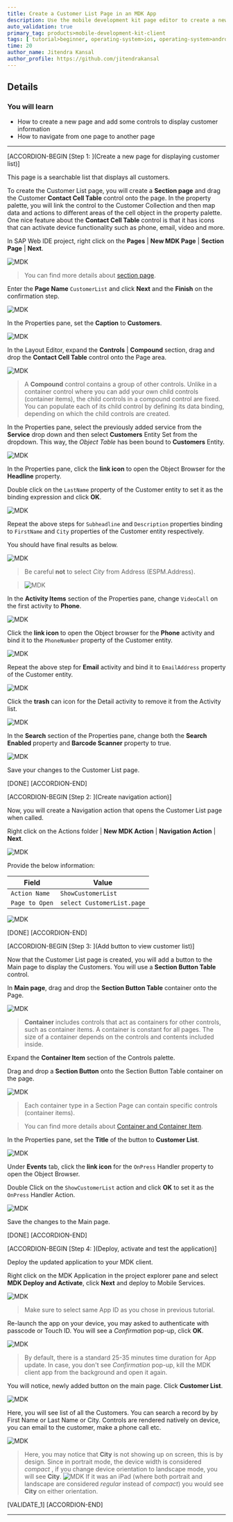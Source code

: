 ```yaml
---
title: Create a Customer List Page in an MDK App
description: Use the mobile development kit page editor to create a new page for displaying a customer list.
auto_validation: true
primary_tag: products>mobile-development-kit-client
tags: [ tutorial>beginner, operating-system>ios, operating-system>android, topic>mobile, products>sap-cloud-platform, products>mobile-development-kit-client, software-product-function>sap-cloud-platform-mobile-services ]
time: 20
author_name: Jitendra Kansal
author_profile: https://github.com/jitendrakansal
---
```


## Details
### You will learn
  - How to create a new page and add some controls to display customer information
  - How to navigate from one page to another page

---

[ACCORDION-BEGIN [Step 1: ](Create a new page for displaying customer list)]

This page is a searchable list that displays all customers.

To create the Customer List page, you will create a **Section page** and drag the Customer **Contact Cell Table** control onto the page. In the property palette, you will link the control to the Customer Collection and then map data and actions to different areas of the cell object in the property palette. One nice feature about the **Contact Cell Table** control is that it has icons that can activate device functionality such as phone, email, video and more.

In SAP Web IDE project, right click on the **Pages** | **New MDK Page** | **Section Page** | **Next**.

![MDK](img_001.gif)

>You can find more details about [section page](https://help.sap.com/viewer/977416d43cd74bdc958289038749100e/Latest/en-US/65c0ed1f448346cb89fa84992dc5df9c.html).

Enter the **Page Name** `CustomerList` and click **Next** and the **Finish** on the confirmation step.

![MDK](img_002.png)

In the Properties pane, set the **Caption** to **Customers**.

![MDK](img_003.gif)

In the Layout Editor, expand the **Controls** | **Compound** section, drag and drop the **Contact Cell Table** control onto the Page area.

![MDK](img_003.1.gif)

>A **Compound** control contains a group of other controls. Unlike in a container control where you can add your own child controls (container items), the child controls in a compound control are fixed. You can populate each of its child control by defining its data binding, depending on which the child controls are created.

In the Properties pane, select the previously added service from the **Service** drop down and then select **Customers** Entity Set from the dropdown. This way, the _Object Table_ has been bound to **Customers** Entity.

![MDK](img_005.gif)

In the Properties pane, click the **link icon** to open the Object Browser for the **Headline** property.

Double click on the `LastName` property of the Customer entity to set it as the binding expression and click **OK**.

![MDK](img_008.gif)

Repeat the above steps for `Subheadline` and `Description` properties binding to `FirstName` and `City` properties of the Customer entity respectively.

You should have final results as below.

![MDK](img_009.png)

>Be careful **not** to select _City_ from Address (ESPM.Address).

>![MDK](img_009.1.gif)

In the **Activity Items** section of the Properties pane, change `VideoCall` on the first activity to **Phone**.

![MDK](img_010.gif)

Click the **link icon** to open the Object browser for the **Phone** activity and bind it to the `PhoneNumber` property of the Customer entity.

![MDK](img_011.png)

Repeat the above step for **Email** activity and bind it to `EmailAddress` property of the Customer entity.

![MDK](img_012.png)

Click the **trash** can icon for the Detail activity to remove it from the Activity list.

![MDK](img_013.png)

In the **Search** section of the Properties pane, change both the **Search Enabled** property and **Barcode Scanner** property to true.

![MDK](img_014.png)

Save your changes to the Customer List page.

[DONE]
[ACCORDION-END]

[ACCORDION-BEGIN [Step 2: ](Create navigation action)]

Now, you will create a Navigation action that opens the Customer List page when called.

Right click on the Actions folder | **New MDK Action** | **Navigation Action** | **Next**.

![MDK](img_017.gif)

Provide the below information:

| Field | Value |
|----|----|
| `Action Name`| `ShowCustomerList` |
| `Page to Open` | `select CustomerList.page` |

![MDK](img_018.png)

[DONE]
[ACCORDION-END]

[ACCORDION-BEGIN [Step 3: ](Add button to view customer list)]

Now that the Customer List page is created, you will add a button to the Main page to display the Customers. You will use a **Section Button Table** control.

In **Main page**, drag and drop the **Section Button Table** container onto the Page.

![MDK](img_019.1.gif)

>**Container** includes controls that act as containers for other controls, such as container items. A container is constant for all pages. The size of a container depends on the controls and contents included inside.

Expand the **Container Item** section of the Controls palette.

Drag and drop a **Section Button** onto the Section Button Table container on the page.

![MDK](img_021.gif)

>Each container type in a Section Page can contain specific controls (container items).

>You can find more details about [Container and Container Item](https://help.sap.com/viewer/977416d43cd74bdc958289038749100e/Latest/en-US/65c0ed1f448346cb89fa84992dc5df9c.html).

In the Properties pane, set the **Title** of the button to **Customer List**.

![MDK](img_022.png)

Under **Events** tab, click the **link icon** for the `OnPress` Handler property to open the Object Browser.

Double Click on the `ShowCustomerList` action and click **OK** to set it as the `OnPress` Handler Action.

![MDK](img_025.gif)

Save the changes to the Main page.

[DONE]
[ACCORDION-END]

[ACCORDION-BEGIN [Step 4: ](Deploy, activate and test the application)]

Deploy the updated application to your MDK client.

Right click on the MDK Application in the project explorer pane and select **MDK Deploy and Activate**, click **Next** and deploy to Mobile Services.

![MDK](img_026.png)

>Make sure to select same App ID as you chose in previous tutorial.

Re-launch the app on your device, you may asked to authenticate with passcode or Touch ID. You will see a _Confirmation_ pop-up, click **OK**.

![MDK](img_027.png)

>By default, there is a standard 25-35 minutes time duration for App update. In case, you don't see _Confirmation_ pop-up, kill the MDK client app from the background and open it again.

You will notice, newly added button on the main page. Click **Customer List**.

![MDK](img_028.png)

Here, you will see list of all the Customers. You can search a record by by First Name or Last Name or City. Controls are rendered natively on device, you can email to the customer, make a phone call etc.

![MDK](img_029.png)

>Here, you may notice that **City** is not showing up on screen, this is by design. Since in portrait mode, the device width is considered _compact_ , if you change device orientation to landscape mode, you will see **City**.
![MDK](img_030.png)
>If it was an iPad (where both portrait and landscape are considered _regular_ instead of _compact_) you would see **City** on either orientation.

[VALIDATE_1]
[ACCORDION-END]

---
